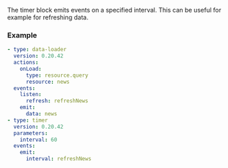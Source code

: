 The timer block emits events on a specified interval. This can be useful for example for refreshing
data.

### Example

```yaml
- type: data-loader
  version: 0.20.42
  actions:
    onLoad:
      type: resource.query
      resource: news
  events:
    listen:
      refresh: refreshNews
    emit:
      data: news
- type: timer
  version: 0.20.42
  parameters:
    interval: 60
  events:
    emit:
      interval: refreshNews
```
